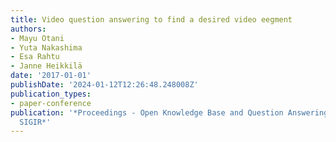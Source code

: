 ```yaml
---
title: Video question answering to find a desired video eegment
authors:
- Mayu Otani
- Yuta Nakashima
- Esa Rahtu
- Janne Heikkilä
date: '2017-01-01'
publishDate: '2024-01-12T12:26:48.248008Z'
publication_types:
- paper-conference
publication: '*Proceedings - Open Knowledge Base and Question Answering Workshop at
  SIGIR*'
---
```

